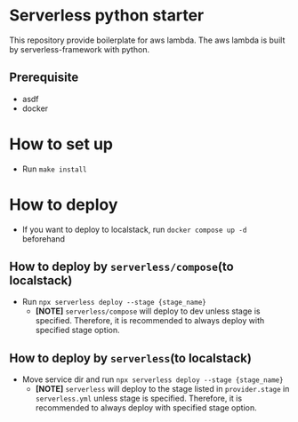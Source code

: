 # Serverless python starter

This repository provide boilerplate for aws lambda.
The aws lambda is built by serverless-framework with python.

## Prerequisite

- asdf
- docker

# How to set up

- Run `make install`

# How to deploy

- If you want to deploy to localstack, run `docker compose up -d` beforehand

## How to deploy by `serverless/compose`(to localstack)

- Run `npx serverless deploy --stage {stage_name}`
    - **[NOTE]** `serverless/compose` will deploy to dev unless stage is specified. Therefore, it is recommended to
      always deploy with specified stage option.

## How to deploy by `serverless`(to localstack)

- Move service dir and run `npx serverless deploy --stage {stage_name}`
    - **[NOTE]** `serverless` will deploy to the stage listed in `provider.stage` in `serverless.yml` unless stage is
      specified. Therefore, it is recommended to always deploy with specified stage option.
